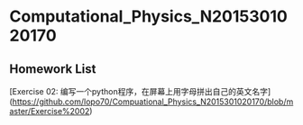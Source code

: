 # Computational_Physics_N2015301020170
## Homework List
[Exercise 02: 编写一个python程序，在屏幕上用字母拼出自己的英文名字] (https://github.com/lopo70/Compuational_Physics_N2015301020170/blob/master/Exercise%2002)

